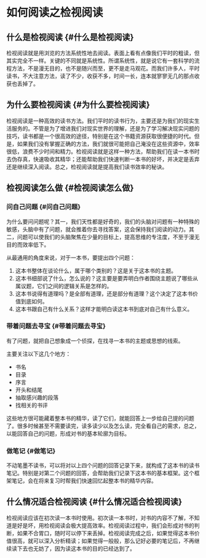 # 如何阅读之检视阅读


## 什么是检视阅读 {#什么是检视阅读}

检视阅读就是用浏览的方法系统性地去阅读。表面上看有点像我们平时的粗读，但其实完全不一样。关键的不同就是系统性。所谓系统性，就是说它有一套科学的流程方法，不是漫无目的，也不是随兴而至，更不是走马观花。而我们许多人，平时读书，不大注意方法，读了不少，收获不多，时间一长，连本就寥寥无几的那点收获也丢掉了。


## 为什么要检视阅读 {#为什么要检视阅读}

检视阅读是一种高效的读书方法。我们平时的读书行为，主要还是为我们的现实生活服务的。不管是为了增进我们对现实世界的理解，还是为了学习解决现实问题的技巧，读书都是一个很高效的途径，特别是在这个书籍资源获取很便捷的时代。但是，如果我们没有掌握正确的方法，我们就很可能把自己淹没在这些资源中，效率很低，浪费不少时间和精力。检视阅读就是这样一种方法，帮助我们在读一本书时去伪存真，快速吸收其精华；还能帮助我们快速判断一本书的好坏，并决定是丢弃还是继续深入阅读。总之，检视阅读就是提高我们读书效率的秘诀。


## 检视阅读怎么做 {#检视阅读怎么做}


### 问自己问题 {#问自己问题}

为什么要问问题呢？其一，我们天性都是好奇的，我们的头脑对问题有一种特殊的敏感，头脑中有了问题，就会推着你去寻找答案，这会保持我们阅读的动力。其二，问题可以使我们的头脑聚焦在少量的目标上，提高思维的专注度，不至于漫无目的而效率低下。

从最通用的角度来说，对于一本书，要提出四个问题：

1.  这本书整体在谈论什么，属于哪个类别的？这是关于这本书的主题。
2.  这本书细部说了什么，怎么说的？这主要是要弄明白作者围绕主题说了哪些从属议题，它们之间的逻辑关系是怎样的。
3.  这本书说得有道理吗？是全部有道理，还是部分有道理？这个决定了这本书价值到底如何。
4.  这本书跟自己有什么关系？这样才能明白读这本书到底对自己有什么意义。


### 带着问题去寻宝 {#带着问题去寻宝}

有了问题，就把自己想象成一个侦探，在找寻一本书的主题或思想的线索。

主要关注以下这几个地方：

-   书名
-   目录
-   序言
-   开头和结尾
-   抽取感兴趣的段落
-   找相关的书评

这些地方很可能藏着整本书的精华，读了它们，就能回答上一步给自己提的问题了。很多时候甚至不需要读完，读多读少以及怎么读，完全看自己的需求，总之，以能回答自己的问题，形成对书的基本轮廓为目标。


### 做笔记 {#做笔记}

不动笔墨不读书，可以将对以上四个问题的回答记录下来，就构成了这本书的读书笔记。特别是对第二个问题的回答，会帮助我们记录下这本书的基本框架。这个框架笔记，会在将来复习时帮我们快速回忆起整本书的精华内容。


## 什么情况适合检视阅读 {#什么情况适合检视阅读}

检视阅读应该在初次读一本书时使用。初次读一本书时，对书的内容不了解，不知道是好是坏，用检视阅读会极大提高效率。检视阅读过程中，我们会形成对书的判断，如果不合胃口，随时可以停下来丢掉。检视阅读完成之后，如果觉得这本书价值很高，就可以深入分析精读；如果觉得一般般，那么记好必要的笔记后，不再继续读下去也无妨了，因为读这本书的目的已经达到了。

